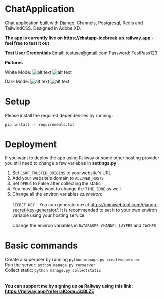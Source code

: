 # ChatApplication
Chat application built with Django, Channels, Postgresql, Redis and TailwindCSS. Designed in Adobe XD.

**The app is currently live on https://chatapp-icebreak.up.railway.app - feel free to test it out**  

**Test User Credentials**
Email: testuser@gmail.com
Password: TestPass123

**Pictures**

White Mode:
![alt text](https://i.ibb.co/wd2YrPV/Web-1920-11.png)
![alt text](https://i.ibb.co/5cwmpBM/Web-1920-37.png)

Dark Mode:
![alt text](https://i.ibb.co/TL45198/Web-1920-12.png)
![alt text](https://i.ibb.co/G5c626s/Web-1920-45.png)

# Setup
Please install the required dependencies by running:

``pip install -r requirements.txt``

# Deployment
If you want to deploy the app using Railway or some other hosting provider you still need to change a few variables in **settings.py**

1) Set ``CSRF_TRUSTED_ORIGINS`` to your website's URL
2) Add your website's domain to ``ALLOWED_HOSTS``
3) Set ``DEBUG`` to False after collecting the static
4) You most likely want to change the ``TIME_ZONE`` as well
5) Change all the environ variables *os.environ*:
  <br> </br>
  ``SECRET_KEY``   - You can generate one at https://miniwebtool.com/django-secret-key-generator/. It is recommended to set it to your own environ variable using your hosting service
  <br> </br>
   Change the environ variables in ``DATABASES``, ``CHANNEL_LAYERS`` and ``CACHES``
   
# Basic commands
Create a superuser by running ``python manage.py createsuperuser``  
Run the server: ``python manage.py runserver``  
Collect static: ``python manage.py collectstatic``  
<br> </br>
**You can support me by signing up on Railway using this link: https://railway.app?referralCode=SxBLZE**
